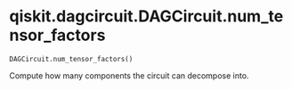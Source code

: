 # qiskit.dagcircuit.DAGCircuit.num\_tensor\_factors

`DAGCircuit.num_tensor_factors()`

Compute how many components the circuit can decompose into.
